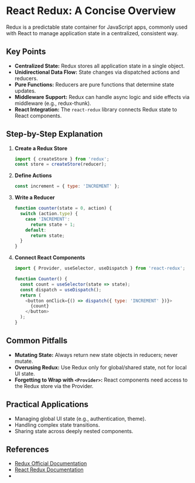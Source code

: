 # React Redux: A Concise Overview

Redux is a predictable state container for JavaScript apps, commonly used with React to manage application state in a centralized, consistent way.

## Key Points

- **Centralized State:** Redux stores all application state in a single object.
- **Unidirectional Data Flow:** State changes via dispatched actions and reducers.
- **Pure Functions:** Reducers are pure functions that determine state updates.
- **Middleware Support:** Redux can handle async logic and side effects via middleware (e.g., redux-thunk).
- **React Integration:** The `react-redux` library connects Redux state to React components.

## Step-by-Step Explanation

1. **Create a Redux Store**
   ```js
   import { createStore } from 'redux';
   const store = createStore(reducer);
   ```

2. **Define Actions**
   ```js
   const increment = { type: 'INCREMENT' };
   ```

3. **Write a Reducer**
   ```js
   function counter(state = 0, action) {
     switch (action.type) {
       case 'INCREMENT':
         return state + 1;
       default:
         return state;
     }
   }
   ```

4. **Connect React Components**
   ```js
   import { Provider, useSelector, useDispatch } from 'react-redux';

   function Counter() {
     const count = useSelector(state => state);
     const dispatch = useDispatch();
     return (
       <button onClick={() => dispatch({ type: 'INCREMENT' })}>
         {count}
       </button>
     );
   }
   ```

## Common Pitfalls

- **Mutating State:** Always return new state objects in reducers; never mutate.
- **Overusing Redux:** Use Redux only for global/shared state, not for local UI state.
- **Forgetting to Wrap with `<Provider>`:** React components need access to the Redux store via the Provider.

## Practical Applications

- Managing global UI state (e.g., authentication, theme).
- Handling complex state transitions.
- Sharing state across deeply nested components.

## References

- [Redux Official Documentation](https://redux.js.org/)
- [React Redux Documentation](https://react-redux.js.org/)
-